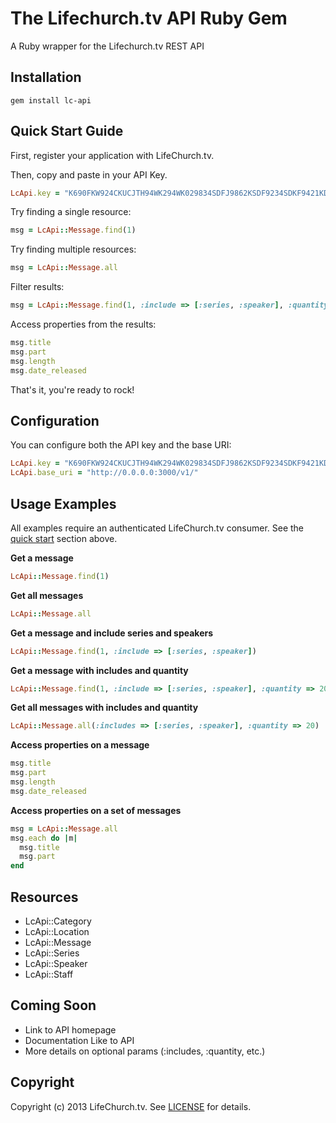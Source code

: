 # The Lifechurch.tv API Ruby Gem

A Ruby wrapper for the Lifechurch.tv REST API

## Installation
	gem install lc-api

## Quick Start Guide
First, register your application with LifeChurch.tv.

Then, copy and paste in your API Key.

```ruby
LcApi.key = "K690FKW924CKUCJTH94WK294WK029834SDFJ9862KSDF9234SDKF9421KDVDS"
```

Try finding a single resource:

```ruby
msg = LcApi::Message.find(1)
```

Try finding multiple resources:

```ruby
msg = LcApi::Message.all
```

Filter results:

```ruby
msg = LcApi::Message.find(1, :include => [:series, :speaker], :quantity => 20)
```

Access properties from the results:
```ruby
msg.title
msg.part
msg.length
msg.date_released
```

That's it, you're ready to rock!

## Configuration
You can configure both the API key and the base URI:

```ruby
LcApi.key = "K690FKW924CKUCJTH94WK294WK029834SDFJ9862KSDF9234SDKF9421KDVDS"
LcApi.base_uri = "http://0.0.0.0:3000/v1/"
```

## Usage Examples
All examples require an authenticated LifeChurch.tv consumer. See the <a href="#quick-start-guide">quick start</a> section above. 

**Get a message**

```ruby
LcApi::Message.find(1)
```

**Get all messages**

```ruby
LcApi::Message.all
```

**Get a message and include series and speakers**

```ruby
LcApi::Message.find(1, :include => [:series, :speaker])
```

**Get a message with includes and quantity**

```ruby
LcApi::Message.find(1, :include => [:series, :speaker], :quantity => 20)
```

**Get all messages with includes and quantity**
```ruby
LcApi::Message.all(:includes => [:series, :speaker], :quantity => 20)
```

**Access properties on a message**
```ruby
msg.title
msg.part
msg.length
msg.date_released
```

**Access properties on a set of messages**
```ruby
msg = LcApi::Message.all
msg.each do |m|
  msg.title
  msg.part
end
```

## Resources

* LcApi::Category
* LcApi::Location
* LcApi::Message
* LcApi::Series
* LcApi::Speaker
* LcApi::Staff

## Coming Soon
* Link to API homepage
* Documentation Like to API
* More details on optional params (:includes, :quantity, etc.)

## Copyright
Copyright (c) 2013 LifeChurch.tv.
See [LICENSE][] for details.

[license]: LICENSE.txt
